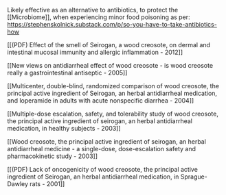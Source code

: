 
Likely effective as an alternative to antibiotics, to protect the [[Microbiome]], when experiencing minor food poisoning as per: 
https://stephenskolnick.substack.com/p/so-you-have-to-take-antibiotics-how

[[(PDF) Effect of the smell of Seirogan, a wood creosote, on dermal and intestinal mucosal immunity and allergic inflammation - 2012]]

[[New views on antidiarrheal effect of wood creosote - is wood creosote really a gastrointestinal antiseptic - 2005]]

[[Multicenter, double-blind, randomized comparison of wood creosote, the principal active ingredient of Seirogan, an herbal antidiarrheal medication, and loperamide in adults with acute nonspecific diarrhea - 2004]]

[[Multiple-dose escalation, safety, and tolerability study of wood creosote, the principal active ingredient of seirogan, an herbal antidiarrheal medication, in healthy subjects - 2003]]

[[Wood creosote, the principal active ingredient of seirogan, an herbal antidiarrheal medicine - a single-dose, dose-escalation safety and pharmacokinetic study - 2003]]

[[(PDF) Lack of oncogenicity of wood creosote, the principal active ingredient of Seirogan, an herbal antidiarrheal medication, in Sprague-Dawley rats - 2001]]
